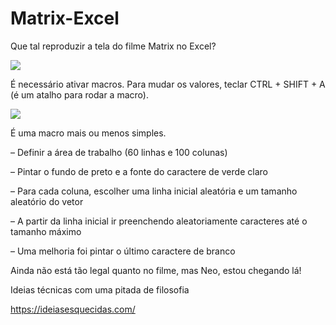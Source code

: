 # Matrix-Excel
Que tal reproduzir a tela do filme Matrix no Excel?

![](https://ferramentasexcelvba.files.wordpress.com/2022/07/matrix01.png?w=1024)

É necessário ativar macros. Para mudar os valores, teclar CTRL + SHIFT + A (é um atalho para rodar a macro).

![](https://ferramentasexcelvba.files.wordpress.com/2022/07/matrix02.png?w=1024)

É uma macro mais ou menos simples.

 – Definir a área de trabalho (60 linhas e 100 colunas)

 – Pintar o fundo de preto e a fonte do caractere de verde claro

 – Para cada coluna, escolher uma linha inicial aleatória e um tamanho aleatório do vetor

 – A partir da linha inicial ir preenchendo aleatoriamente caracteres até o tamanho máximo

 – Uma melhoria foi pintar o último caractere de branco



Ainda não está tão legal quanto no filme, mas Neo, estou chegando lá!

Ideias técnicas com uma pitada de filosofia

https://ideiasesquecidas.com/

